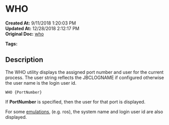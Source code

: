 # WHO

**Created At:** 9/11/2018 1:20:03 PM  
**Updated At:** 12/28/2018 2:12:17 PM  
**Original Doc:** [who](https://docs.jbase.com/46963-utilities/who)  

**Tags:**
<badge text='assign port number' vertical='middle' />
<badge text='who' vertical='middle' />
<badge text='logged in user' vertical='middle' />

## Description

The WHO utility displays the assigned port number and user for the current process. The user string reflects the JBCLOGNAME if configured otherwise the user name is the login user id.

```
WHO {PortNumber}
```

If **PortNumber** is specified, then the user for that port is displayed.

For some [emulations](jbcemulate), (e.g. ros), the system name and login user id are also displayed.
